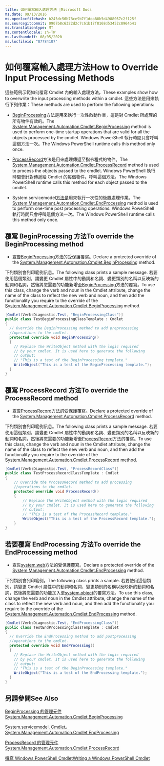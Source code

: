 ```yaml
---
title: 如何覆寫輸入處理方法 |Microsoft Docs
ms.date: 09/13/2016
ms.openlocfilehash: b245dc56b78ce9b7f1dea80b5d4988057c2f125f
ms.sourcegitcommit: 0907b8c6322d2c7c61b17f8168d53452c8964b41
ms.translationtype: MT
ms.contentlocale: zh-TW
ms.lasthandoff: 08/05/2020
ms.locfileid: "87784107"
---
```

# <a name="how-to-override-input-processing-methods"></a><span data-ttu-id="823fd-102">如何覆寫輸入處理方法</span><span class="sxs-lookup"><span data-stu-id="823fd-102">How to Override Input Processing Methods</span></span>

<span data-ttu-id="823fd-103">這些範例示範如何覆寫 Cmdlet 內的輸入處理方法。</span><span class="sxs-lookup"><span data-stu-id="823fd-103">These examples show how to overwrite the input processing methods within a cmdlet.</span></span> <span data-ttu-id="823fd-104">這些方法是用來執行下列作業：</span><span class="sxs-lookup"><span data-stu-id="823fd-104">These methods are used to perform the following operations:</span></span>

- <span data-ttu-id="823fd-105">[BeginProcessing](/dotnet/api/System.Management.Automation.Cmdlet.BeginProcessing)方法是用來執行一次性啟動作業，這是對 Cmdlet 所處理的所有物件有效的。</span><span class="sxs-lookup"><span data-stu-id="823fd-105">The [System.Management.Automation.Cmdlet.BeginProcessing](/dotnet/api/System.Management.Automation.Cmdlet.BeginProcessing) method is used to perform one-time startup operations that are valid for all the objects processed by the cmdlet.</span></span> <span data-ttu-id="823fd-106">Windows PowerShell 執行時間只會呼叫這個方法一次。</span><span class="sxs-lookup"><span data-stu-id="823fd-106">The Windows PowerShell runtime calls this method only once.</span></span>

- <span data-ttu-id="823fd-107">[ProcessRecord](/dotnet/api/System.Management.Automation.Cmdlet.ProcessRecord)方法是用來處理傳遞至指令程式的物件。</span><span class="sxs-lookup"><span data-stu-id="823fd-107">The [System.Management.Automation.Cmdlet.ProcessRecord](/dotnet/api/System.Management.Automation.Cmdlet.ProcessRecord) method is used to process the objects passed to the cmdlet.</span></span> <span data-ttu-id="823fd-108">Windows PowerShell 執行時間會針對傳遞給 Cmdlet 的每個物件，呼叫這個方法。</span><span class="sxs-lookup"><span data-stu-id="823fd-108">The Windows PowerShell runtime calls this method for each object passed to the cmdlet.</span></span>

- <span data-ttu-id="823fd-109">System.servicemodel[方法是](/dotnet/api/System.Management.Automation.Cmdlet.EndProcessing)用來執行一次性的後置處理作業。</span><span class="sxs-lookup"><span data-stu-id="823fd-109">The [System.Management.Automation.Cmdlet.EndProcessing](/dotnet/api/System.Management.Automation.Cmdlet.EndProcessing) method is used to perform one-time post processing operations.</span></span> <span data-ttu-id="823fd-110">Windows PowerShell 執行時間只會呼叫這個方法一次。</span><span class="sxs-lookup"><span data-stu-id="823fd-110">The Windows PowerShell runtime calls this method only once.</span></span>

## <a name="to-override-the-beginprocessing-method"></a><span data-ttu-id="823fd-111">覆寫 BeginProcessing 方法</span><span class="sxs-lookup"><span data-stu-id="823fd-111">To override the BeginProcessing method</span></span>

- <span data-ttu-id="823fd-112">宣告[BeginProcessing](/dotnet/api/System.Management.Automation.Cmdlet.BeginProcessing)方法的受保護覆寫。</span><span class="sxs-lookup"><span data-stu-id="823fd-112">Declare a protected override of the [System.Management.Automation.Cmdlet.BeginProcessing](/dotnet/api/System.Management.Automation.Cmdlet.BeginProcessing) method.</span></span>

<span data-ttu-id="823fd-113">下列類別會列印範例訊息。</span><span class="sxs-lookup"><span data-stu-id="823fd-113">The following class prints a sample message.</span></span> <span data-ttu-id="823fd-114">若要使用這個類別，請變更 Cmdlet 屬性中的動詞和名詞、變更類別的名稱以反映新的動詞和名詞，然後將您需要的功能新增至[BeginProcessing](/dotnet/api/System.Management.Automation.Cmdlet.BeginProcessing)方法的覆寫。</span><span class="sxs-lookup"><span data-stu-id="823fd-114">To use this class, change the verb and noun in the Cmdlet attribute, change the name of the class to reflect the new verb and noun, and then add the functionality you require to the override of the [System.Management.Automation.Cmdlet.BeginProcessing](/dotnet/api/System.Management.Automation.Cmdlet.BeginProcessing) method.</span></span>

```csharp
[Cmdlet(VerbsDiagnostic.Test, "BeginProcessingClass")]
public class TestBeginProcessingClassTemplate : Cmdlet
{
  // Override the BeginProcessing method to add preprocessing
  //operations to the cmdlet.
  protected override void BeginProcessing()
  {
    // Replace the WriteObject method with the logic required
    // by your cmdlet. It is used here to generate the following
    // output:
    // "This is a test of the BeginProcessing template."
    WriteObject("This is a test of the BeginProcessing template.");
  }
}
```

## <a name="to-override-the-processrecord-method"></a><span data-ttu-id="823fd-115">覆寫 ProcessRecord 方法</span><span class="sxs-lookup"><span data-stu-id="823fd-115">To override the ProcessRecord method</span></span>

- <span data-ttu-id="823fd-116">宣告[ProcessRecord](/dotnet/api/System.Management.Automation.Cmdlet.ProcessRecord)方法的受保護覆寫。</span><span class="sxs-lookup"><span data-stu-id="823fd-116">Declare a protected override of the [System.Management.Automation.Cmdlet.ProcessRecord](/dotnet/api/System.Management.Automation.Cmdlet.ProcessRecord) method.</span></span>

<span data-ttu-id="823fd-117">下列類別會列印範例訊息。</span><span class="sxs-lookup"><span data-stu-id="823fd-117">The following class prints a sample message.</span></span> <span data-ttu-id="823fd-118">若要使用這個類別，請變更 Cmdlet 屬性中的動詞和名詞、變更類別的名稱以反映新的動詞和名詞，然後將您需要的功能新增至[ProcessRecord](/dotnet/api/System.Management.Automation.Cmdlet.ProcessRecord)方法的覆寫。</span><span class="sxs-lookup"><span data-stu-id="823fd-118">To use this class, change the verb and noun in the Cmdlet attribute, change the name of the class to reflect the new verb and noun, and then add the functionality you require to the override of the [System.Management.Automation.Cmdlet.ProcessRecord](/dotnet/api/System.Management.Automation.Cmdlet.ProcessRecord) method.</span></span>

```csharp
[Cmdlet(VerbsDiagnostic.Test, "ProcessRecordClass")]
public class TestProcessRecordClassTemplate : Cmdlet
{
    // Override the ProcessRecord method to add processing
    //operations to the cmdlet.
    protected override void ProcessRecord()
    {
        // Replace the WriteObject method with the logic required
        // by your cmdlet. It is used here to generate the following
        // output:
        // "This is a test of the ProcessRecord template."
        WriteObject("This is a test of the ProcessRecord template.");
    }
}

```

## <a name="to-override-the-endprocessing-method"></a><span data-ttu-id="823fd-119">若要覆寫 EndProcessing 方法</span><span class="sxs-lookup"><span data-stu-id="823fd-119">To override the EndProcessing method</span></span>

- <span data-ttu-id="823fd-120">宣告[system.web](/dotnet/api/System.Management.Automation.Cmdlet.EndProcessing)方法的受保護覆寫。</span><span class="sxs-lookup"><span data-stu-id="823fd-120">Declare a protected override of the [System.Management.Automation.Cmdlet.EndProcessing](/dotnet/api/System.Management.Automation.Cmdlet.EndProcessing) method.</span></span>

<span data-ttu-id="823fd-121">下列類別會列印範例。</span><span class="sxs-lookup"><span data-stu-id="823fd-121">The following class prints a sample.</span></span> <span data-ttu-id="823fd-122">若要使用這個類別，請變更 Cmdlet 屬性中的動詞和名詞、變更類別的名稱以反映新的動詞和名詞，然後將您需要的功能加入至[system.object](/dotnet/api/System.Management.Automation.Cmdlet.EndProcessing)的覆寫方法。</span><span class="sxs-lookup"><span data-stu-id="823fd-122">To use this class, change the verb and noun in the Cmdlet attribute, change the name of the class to reflect the new verb and noun, and then add the functionality you require to the override of the [System.Management.Automation.Cmdlet.EndProcessing](/dotnet/api/System.Management.Automation.Cmdlet.EndProcessing) method.</span></span>

```csharp
[Cmdlet(VerbsDiagnostic.Test, "EndProcessingClass")]
public class TestEndProcessingClassTemplate : Cmdlet
{
  // Override the EndProcessing method to add postprocessing
  //operations to the cmdlet.
  protected override void EndProcessing()
  {
    // Replace the WriteObject method with the logic required
    // by your cmdlet. It is used here to generate the following
    // output:
    // "This is a test of the BeginProcessing template."
    WriteObject("This is a test of the EndProcessing template.");
  }
}
```

## <a name="see-also"></a><span data-ttu-id="823fd-123">另請參閱</span><span class="sxs-lookup"><span data-stu-id="823fd-123">See Also</span></span>

[<span data-ttu-id="823fd-124">BeginProcessing 的管理元件</span><span class="sxs-lookup"><span data-stu-id="823fd-124">System.Management.Automation.Cmdlet.BeginProcessing</span></span>](/dotnet/api/System.Management.Automation.Cmdlet.BeginProcessing)

[<span data-ttu-id="823fd-125">System.servicemodel. Cmdlet。</span><span class="sxs-lookup"><span data-stu-id="823fd-125">System.Management.Automation.Cmdlet.EndProcessing</span></span>](/dotnet/api/System.Management.Automation.Cmdlet.EndProcessing)

[<span data-ttu-id="823fd-126">ProcessRecord 的管理元件</span><span class="sxs-lookup"><span data-stu-id="823fd-126">System.Management.Automation.Cmdlet.ProcessRecord</span></span>](/dotnet/api/System.Management.Automation.Cmdlet.ProcessRecord)

[<span data-ttu-id="823fd-127">撰寫 Windows PowerShell Cmdlet</span><span class="sxs-lookup"><span data-stu-id="823fd-127">Writing a Windows PowerShell Cmdlet</span></span>](./writing-a-windows-powershell-cmdlet.md)
